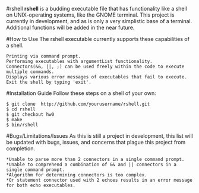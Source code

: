 #rshell
**rshell** is a budding executable file that has functionality like a shell on UNIX-operating systems, like the GNOME terminal.
This project is currently in development, and as is only a very simplistic base of a terminal. Additional functions will be added in the near future.

#How to Use
The rshell executable currently supports these capabilities of a shell.
```
Printing via command prompt.
Performing executables with argumentList functionality.
Connectors(&&, ||, ;) can be used freely within the code to execute multiple commands.
Displays various error messages of executables that fail to execute.
Exit the shell by typing 'exit'.
```

#Installation Guide
Follow these steps on a shell of your own:
```
$ git clone  http://github.com/yourusername/rshell.git
$ cd rshell
$ git checkout hw0
$ make
$ bin/rshell
```

#Bugs/Limitations/Issues
As this is still a project in development, this list will be updated with bugs, issues, and concerns that plague this project from completion.
```
*Unable to parse more than 2 connectors in a single command prompt.
*Unable to comprehend a combination of && and || connectors in a single command prompt.
*Algorithm for determining connectors is too complex.
*Or statement connector used with 2 echoes results in an error message for both echo executables.
```
